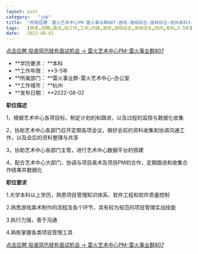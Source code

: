```yaml
---
layout:	post
category:	"job"
title:	"网易招聘：雷火艺术中心PM-雷火事业群807-游戏-游戏综合-游戏综合-杭州本科3-5年"
tags:	[网易,招聘,面试,找工作,工作,内推,游戏,游戏综合,游戏综合,杭州,本科,3-5年]
date:	2022-08-02
---
```


[点击应聘 投递简历就有面试机会 ->  雷火艺术中心PM-雷火事业群807](http://mobile.bole.netease.com/bole/boleDetail?id=39249&employeeId=346f03c3cda5f04c&key=all)



- **学历要求： **本科
- **工作年限： **3-5年
- **所属部门： **雷火事业群-雷火艺术中心-办公室
- **工作城市： **杭州
- **发布日期： **2022-08-02



**职位描述**

1，根据艺术中心各项目标，制定计划的和跟进，以及过程的监控与数据化收集

2，协助艺术中心各部门召开定期各项会议，做好会前的资料收集和协调沟通工作，以及会后的资料整理与共享

3，协助艺术中心各部门主管，进行艺术中心数据平台的搭建

4，配合艺术中心大部门，协调与项目美术及项目PM的合作，定期跟进和收集合作结果并数据化



**职位要求**

1.大学本科以上学历，熟悉项目管理知识体系、软件工程和软件质量控制

2.熟悉游戏美术制作的流程及各个环节，具有较为规范的项目管理实战技能

3.执行力强，善于沟通

4.熟练掌握各类项目管理工具



[点击应聘 投递简历就有面试机会 ->  雷火艺术中心PM-雷火事业群807](http://mobile.bole.netease.com/bole/boleDetail?id=39249&employeeId=346f03c3cda5f04c&key=all)